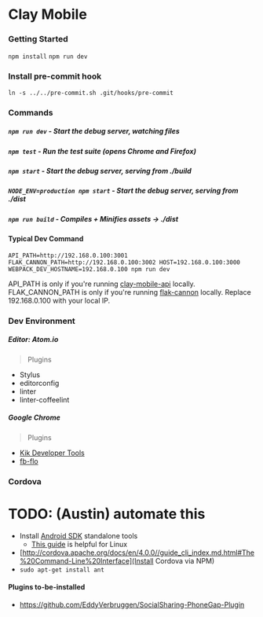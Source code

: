 # Clay Mobile

### Getting Started
`npm install`
`npm run dev`

### Install pre-commit hook
`ln -s ../../pre-commit.sh .git/hooks/pre-commit`

### Commands
##### `npm run dev` - Start the debug server, watching files
##### `npm test` - Run the test suite (opens Chrome and Firefox)

##### `npm start` - Start the debug server, serving from ./build

##### `NODE_ENV=production npm start` - Start the debug server, serving from ./dist

##### `npm run build` - Compiles + Minifies assets -> ./dist

#### Typical Dev Command
`API_PATH=http://192.168.0.100:3001 FLAK_CANNON_PATH=http://192.168.0.100:3002 HOST=192.168.0.100:3000 WEBPACK_DEV_HOSTNAME=192.168.0.100 npm run dev`

API_PATH is only if you're running [clay-mobile-api](https://github.com/claydotio/clay-mobile-api) locally. FLAK_CANNON_PATH is only if you're running [flak-cannon](https://github.com/claydotio/flak-cannon) locally. Replace 192.168.0.100 with your local IP.

### Dev Environment
##### Editor: Atom.io
> Plugins
  - Stylus
  - editorconfig
  - linter
  - linter-coffeelint

##### Google Chrome
> Plugins
  - [Kik Developer Tools](https://chrome.google.com/webstore/detail/kik-developer-tools/occbnccdhakfaomkhhdkmmknjbghmllm)
  - [fb-flo](https://chrome.google.com/webstore/detail/fb-flo/ahkfhobdidabddlalamkkiafpipdfchp?hl=en)


### Cordova
  # TODO: (Austin) automate this
  - Install [Android SDK](https://developer.android.com/sdk/installing/index.html) standalone tools
    - [This guide](https://help.ubuntu.com/community/AndroidSDK) is helpful for Linux
  - [http://cordova.apache.org/docs/en/4.0.0//guide_cli_index.md.html#The%20Command-Line%20Interface](Install Cordova via NPM)
  - `sudo apt-get install ant`

#### Plugins to-be-installed
  - https://github.com/EddyVerbruggen/SocialSharing-PhoneGap-Plugin
